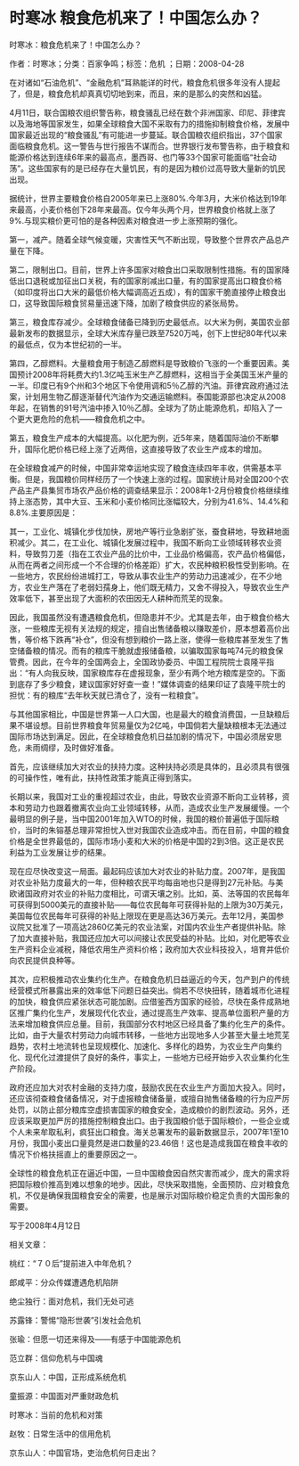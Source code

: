 # 时寒冰  粮食危机来了！中国怎么办？    
    
时寒冰：粮食危机来了！中国怎么办？    
作者：时寒冰；分类：百家争鸣；标签：危机 ；日期：2008-04-28    
在对诸如“石油危机”、“金融危机”耳熟能详的时代，粮食危机很多年没有人提起了，但是，粮食危机却真真切切地到来，而且，来的是那么的突然和凶猛。    
4月11日，联合国粮农组织警告称，粮食骚乱已经在数个非洲国家、印尼、菲律宾以及海地等国家发生，如果全球粮食大国不采取有力的措施抑制粮食价格，发展中国家最近出现的“粮食骚乱”有可能进一步蔓延。联合国粮农组织指出，37个国家面临粮食危机。这一警告与世行报告不谋而合。世界银行发布警告称，由于粮食和能源价格达到连续6年来的最高点，墨西哥、也门等33个国家可能面临“社会动荡”。这些国家有的是已经存在大量饥民，有的是因为粮价过高导致大量新的饥民出现。    
据统计，世界主要粮食价格自2005年来已上涨80%.今年3月，大米价格达到19年来最高，小麦价格创下28年来最高。仅今年头两个月，世界粮食价格就上涨了9%.与现实粮价更可怕的是各种因素对粮食进一步上涨预期的强化。    
第一，减产。随着全球气候变暖，灾害性天气不断出现，导致整个世界农产品总产量在下降。    
第二，限制出口。目前，世界上许多国家对粮食出口采取限制性措施。有的国家降低出口退税或加征出口关税，有的国家削减出口量，有的国家提高出口粮食价格（如印度将出口大米的最低价格大幅调高近五成），有的国家干脆直接停止粮食出口，这导致国际粮食贸易量迅速下降，加剧了粮食供应的紧张局势。    
第三，粮食库存减少。全球粮食储备已降到历史最低点。以大米为例，美国农业部最新发布的数据显示，全球大米库存量已跌至7520万吨，创下上世纪80年代以来的最低点，仅为本世纪初的一半。    
第四，乙醇燃料。大量粮食用于制造乙醇燃料是导致粮价飞涨的一个重要因素。美国预计2008年将耗费大约1.3亿吨玉米生产乙醇燃料，这相当于全美国玉米产量的一半。印度已有9个州和3个地区下令使用调和5％乙醇的汽油。菲律宾政府通过法案，计划用生物乙醇逐渐替代汽油作为交通运输燃料。泰国能源部也决定从2008年起，在销售的91号汽油中掺入10％乙醇。全球为了防止能源危机，却陷入了一个更大更危险的危机——粮食危机之中。    
第五，粮食生产成本的大幅提高。以化肥为例，近5年来，随着国际油价不断攀升，国际化肥价格已经上涨了近两倍，这直接导致了农业生产成本的增加。    
在全球粮食减产的时候，中国非常幸运地实现了粮食连续四年丰收，供需基本平衡。但是，我国粮价同样经历了一个快速上涨的过程。国家统计局对全国200个农产品主产县集贸市场农产品价格的调查结果显示：2008年1-2月份粮食价格继续维持上涨态势，其中大豆、玉米和小麦价格同比涨幅较大，分别为41.6%、14.4%和8.8%.主要原因是：    
其一，工业化、城镇化步伐加快，房地产等行业急剧扩张，蚕食耕地，导致耕地面积减少。其二，在工业化、城镇化发展过程中，我国不断向工业领域转移农业资料，导致剪刀差（指在工农业产品的比价中，工业品价格偏高，农产品价格偏低，从而在两者之间形成一个不合理的价格差距）扩大，农民种粮积极性受到影响。在一些地方，农民纷纷进城打工，导致从事农业生产的劳动力迅速减少，在不少地方，农业生产落在了老弱妇孺身上，他们既无精力，又舍不得投入，导致农业生产效率低下，甚至出现了大面积的农田因无人耕种而荒芜的现象。    
因此，我国虽然没有遭遇粮食危机，但隐患并不少。尤其是去年，由于粮食价格大涨，一些粮库无视有关法规的规定，擅自出售储备粮以赚取差价，原本想着高价出售，等价格下跌再“补仓”，但没有想到粮价一路上涨，使得一些粮库甚至发生了售空储备粮的情况。而有的粮库干脆就虚报储备粮，以骗取国家每吨74元的粮食保管费。因此，在今年的全国两会上，全国政协委员、中国工程院院士袁隆平指出：“有人向我反映，国家粮库存在虚报现象，至少有两个地方粮库是空的。下面到底存了多少粮食，建议国家好好查一查！”媒体调查的结果印证了袁隆平院士的担忧：有的粮库“去年秋天就已清仓了，没有一粒粮食”。    
与其他国家相比，中国是世界第一人口大国，也是最大的粮食消费国，一旦缺粮后果不堪设想。目前世界粮食年贸易量仅为2亿吨，中国倘若大量缺粮根本无法通过国际市场达到满足。因此，在全球粮食危机日益加剧的情况下，中国必须居安思危，未雨绸缪，及时做好准备。    
首先，应该继续加大对农业的扶持力度。这种扶持必须是具体的，且必须具有很强的可操作性，唯有此，扶持性政策才能真正得到落实。    
长期以来，我国对工业的重视超过农业，由此，导致农业资源不断向工业转移，资本和劳动力也跟着撤离农业向工业领域转移，从而，造成农业生产发展缓慢。一个最明显的例子是，当中国2001年加入WTO的时候，我国的粮价普遍低于国际粮价，当时的朱镕基总理非常担忧入世对我国农业造成冲击。而在目前，中国的粮食价格是全世界最低的，国际市场小麦和大米的价格是中国的2到3倍。这正是农民利益为工业发展让步的结果。    
现在应尽快改变这一局面。最起码应该加大对农业的补贴力度。2007年，是我国对农业补贴力度最大的一年，但种粮农民平均每亩地也只是得到27元补贴。与美欧诸国政府对农业的补贴力度相比，可谓天壤之别。比如，英、法等国的农民每年可获得到5000美元的直接补贴——每位农民每年可获得补贴的上限为30万美元，美国每位农民每年可获得的补贴上限现在更是高达36万美元。去年12月，美国参议院又批准了一项高达2860亿美元的农业法案，对国内农业生产者提供补贴。除了加大直接补贴，我国还应加大可以间接让农民受益的补贴。比如，对化肥等农业生产资料企业减税，降低农用生产资料价格；政府加大农业科技投入，培育并低价向农民提供良种等。    
其次，应积极推动农业集约化生产。在粮食危机日益逼近的今天，包产到户的传统经营模式所暴露出来的效率低下问题日益突出。倘若不尽快扭转，随着城市化进程的加快，粮食供应紧张状态可能加剧。应借鉴西方国家的经验，尽快在条件成熟地区推广集约化生产，发展现代化农业，通过提高生产效率、提高单位面积产量的方法来增加粮食供应总量。目前，我国部分农村地区已经具备了集约化生产的条件。比如，由于大量农村劳动力向城市转移，一些地方出现地多人少甚至大量土地荒芜趋势，农村土地流转也呈现规模化、加速化、多样化的趋势，为农业生产向集约化、现代化过渡提供了良好的条件，事实上，一些地方已经开始步入农业集约化生产阶段。    
政府还应加大对农村金融的支持力度，鼓励农民在农业生产方面加大投入。同时，还应该彻查粮食储备情况，对于虚报粮食储备量，或擅自抛售储备粮的行为应严厉处罚，以防止部分粮库空虚损害国家的粮食安全，造成粮价的剧烈波动。另外，还应该采取更加严厉的措施控制粮食出口。由于我国粮价低于国际粮价，一些企业或个人未来牟取私利，疯狂出口粮食。海关总署发布的最新数据显示，2007年1至10月份，我国小麦出口量竟然是进口数量的23.46倍！这也是造成我国在粮食丰收的情况下价格扶摇直上的重要原因之一。    
全球性的粮食危机正在逼近中国，一旦中国粮食因自然灾害而减少，庞大的需求将把国际粮价推高到难以想象的地步。因此，尽快采取措施，全面预防、应对粮食危机，不仅是确保我国粮食安全的需要，也是展示对国际粮价稳定负责的大国形象的需要。    
写于2008年4月12日    
    
相关文章：    
桃红：“７０后”提前进入中年危机？    
郎咸平：分众传媒遭遇危机陷阱    
绝尘独行：面对危机，我们无处可逃    
苏露锋：警惕“隐形世袭”引发社会危机    
张瑜：但愿一切还来得及——有感于中国能源危机    
范立群：信仰危机与中国魂    
京东山人：中国，正形成系统危机    
童振源：中国面对严重财政危机    
时寒冰：当前的危机和对策    
赵牧：日常生活中的信用危机    
京东山人：中国官场，吏治危机何日走出？